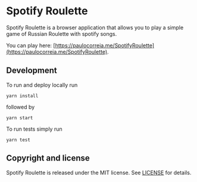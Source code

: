 # Spotify Roulette

Spotify Roulette is a browser application that allows you to play a simple game of Russian Roulette with spotify songs.

You can play here: [https://paulocorreia.me/SpotifyRoulette](https://paulocorreia.me/SpotifyRoulette).


## Development

To run and deploy locally run
```
yarn install
```
followed by
```
yarn start
```

To run tests simply run
```
yarn test
```

## Copyright and license

Spotify Roulette is released under the MIT license. See [LICENSE](https://github.com/Pipas/SpotifyRoulette/blob/master/LICENSE) for details.
